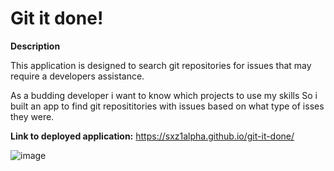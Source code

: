 # Git it done!

**Description**

This application is designed to search git repositories for issues that may require a developers assistance.

As a budding developer i want to know which projects to use my skills
So i built an app to find git reposititories with issues based on what type of isses they were.


**Link to deployed application:**
https://sxz1alpha.github.io/git-it-done/

![image](https://user-images.githubusercontent.com/80006081/117016726-39455a00-acb0-11eb-88e6-df5aae644b6b.png)
